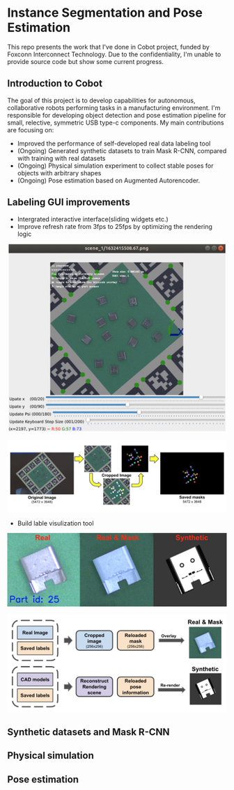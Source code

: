 # Instance Segmentation and Pose Estimation
This repo presents the work that I've done in Cobot project, funded by Foxconn Interconnect Technology. Due to the confidentiality, I'm unable to provide source code but show some current progress.

## Introduction to Cobot
The goal of this project is to develop capabilities for autonomous, collaborative robots performing tasks in a manufacturing environment. I'm responsible for developing object detection and pose estimation pipeline for small, relective, symmetric USB type-c components. My main contributions are focusing on:
* Improved the performance of self-developed real data labeling tool
* (Ongoing) Generated synthetic datasets to train Mask R-CNN, compared with training with real datasets
* (Ongoing) Physical simulation experiment to collect stable poses for objects with arbitrary shapes
* (Ongoing) Pose estimation based on Augmented Autorencoder.

## Labeling GUI improvements
* Intergrated interactive interface(sliding widgets etc.)
* Improve refresh rate from 3fps to 25fps by optimizing the rendering logic

<p align="center">
  <img src="https://github.com/yangfei4/Sim2real/blob/main/figures/labeling_GUI.jpg" alt="Labeling tool interface" width="500">
</p>

<p align="center">
  <img src="https://github.com/yangfei4/Sim2real/blob/main/figures/rendering_logic.jpg" alt="rendering logic" width="600">
</p>

* Build lable visulization tool
<p align="center">
  <img src="https://github.com/yangfei4/Sim2real/blob/main/figures/checker.jpg" width="600">
</p>
<p align="center">
  <img src="https://github.com/yangfei4/Sim2real/blob/main/figures/vis_logic.jpg" width="600">
</p>

## Synthetic datasets and Mask R-CNN


## Physical simulation



## Pose estimation
